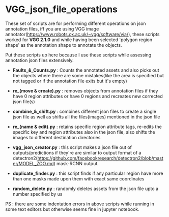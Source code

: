 # VGG_json_file_operations


These set of scripts are for performing different operations on json annotation files, iff you are using VGG image annotator(https://www.robots.ox.ac.uk/~vgg/software/via/), these scripts worked for **VGG 2.1.0** and while having been selected 'polygon region shape' as the annotation shape to annotate the objects.

Put these scripts up here because I use these scripts while assessing annotation json files extensively.

* **Faults_&_Counts.py** : Counts the annotated assets and also picks out the objects where there are some mistakes(like the area is specified but not tagged or if the annotation file exits but it's empty)

* **re_(move & create).py** : removes objects from annotation files if they have 0 region attributes or have 0 regions and recreates new corrected json file(s)

* **combine_&_shift.py** : combines different json files to create a single json file as well as shifts all the files(images) mentioned in the json file

* **re_(name & edit).py** : retains specific region attribute tags, re-edits the specific key and region attributes also in the json file, also shifts the images to different destination directories 

* **vgg_json_creator.py** : this script makes a json file out of outputs/predictions if they're are similar to output format of a detectron2(https://github.com/facebookresearch/detectron2/blob/master/MODEL_ZOO.md) mask-RCNN output.

* **duplicate_finder.py** : this script finds if any particular region have more than one masks made upon them with exact same coordinates

* **random_delete.py** : randomly deletes assets from the json file upto a number specified by us 

PS : there are some indentation errors in above scripts while running in some text editors but otherwise seems fine in jupyter notebook.
